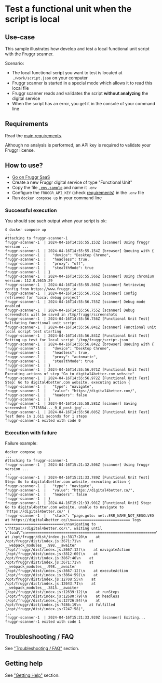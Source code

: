 
# Test a functional unit when the script is local

## Use-case

This sample illustrates how develop and test a local functional unit script with the Fruggr scanner.

Scenario:
- The local functional script you want to test is located at `./work/script.json` on your computer
- Fruggr scanner is started in a special mode which allows it to read this local file
- Fruggr scanner reads and validates the script **without analyzing** the digital service
- When the script has an error, you get it in the console of your command line

## Requirements

Read the [main requirements](../#requirements).

Although no analysis is performed, an API key is required to validate your Fruggr license.

## How to use?

- [Go on Fruggr SaaS](https://www.fruggr.io/app)
- Create a new Fruggr digital service of type "Functional Unit"
- Copy the file [`.env.sample`](.env.sample) and name it `.env`
- Configure the `FRUGGR_API_KEY` (check [requirements](#requirements)) in the `.env` file
- Run `docker compose up` in your command line

### Successful execution

You should see such output when your script is ok:

```
$ docker compose up
...
Attaching to fruggr-scanner-1
fruggr-scanner-1  | 2024-04-16T14:55:55.153Z [scanner] Using fruggr version ...
fruggr-scanner-1  | 2024-04-16T14:55:55.154Z [browser] Queuing with {
fruggr-scanner-1  |   "device": "Desktop Chrome",
fruggr-scanner-1  |   "headless": true,
fruggr-scanner-1  |   "proxy": "off",
fruggr-scanner-1  |   "stealthMode": true
fruggr-scanner-1  | }
fruggr-scanner-1  | 2024-04-16T14:55:55.566Z [scanner] Using chromium version: 112.0.5615.29
fruggr-scanner-1  | 2024-04-16T14:55:55.566Z [scanner] Retrieving config from https://www.fruggr.io
fruggr-scanner-1  | 2024-04-16T14:55:56.755Z [scanner] Config retrieved for 'Local debug project'
fruggr-scanner-1  | 2024-04-16T14:55:56.755Z [scanner] Debug mode enabled
fruggr-scanner-1  | 2024-04-16T14:55:56.755Z [scanner] Debug screenshots will be saved in /tmp/fruggr/screenshots
fruggr-scanner-1  | 2024-04-16T14:55:56.756Z [Functional Unit Test] Validating functional unit script
fruggr-scanner-1  | 2024-04-16T14:55:56.841Z [scanner] Functional unit local script test starting
fruggr-scanner-1  | 2024-04-16T14:55:56.841Z [Functional Unit Test] Setting up test for local script '/tmp/fruggr/script.json'
fruggr-scanner-1  | 2024-04-16T14:55:56.842Z [browser] Queuing with {
fruggr-scanner-1  |   "device": "Desktop Chrome",
fruggr-scanner-1  |   "headless": true,
fruggr-scanner-1  |   "proxy": "automatic",
fruggr-scanner-1  |   "stealthMode": true
fruggr-scanner-1  | }
fruggr-scanner-1  | 2024-04-16T14:55:56.971Z [Functional Unit Test] Executing actions of step "Go to digital4better.com website"
fruggr-scanner-1  | 2024-04-16T14:55:56.972Z [Functional Unit Test] Step: Go to digital4better.com website, executing action {
fruggr-scanner-1  |   "type": "navigate",
fruggr-scanner-1  |   "value": "https://digital4better.com/",
fruggr-scanner-1  |   "headers": false
fruggr-scanner-1  | }
fruggr-scanner-1  | 2024-04-16T14:55:58.581Z [scanner] Saving screenshot '1713884..._0_0_post.jpg'...
fruggr-scanner-1  | 2024-04-16T14:55:58.605Z [Functional Unit Test] Test done in 1.611 seconds for 1 steps
fruggr-scanner-1 exited with code 0
```

### Execution with failure

Failure example:

```
docker compose up
...
Attaching to fruggr-scanner-1
fruggr-scanner-1  | 2024-04-16T15:21:32.506Z [scanner] Using fruggr version ...
...
fruggr-scanner-1  | 2024-04-16T15:21:33.789Z [Functional Unit Test] Step: Go to digital4better.com website, executing action {
fruggr-scanner-1  |   "type": "navigate",
fruggr-scanner-1  |   "value": "https://digital4better.co/",
fruggr-scanner-1  |   "headers": false
fruggr-scanner-1  | }
fruggr-scanner-1  | 2024-04-16T15:21:33.901Z [Functional Unit] Step: Go to digital4better.com website, unable to navigate to 'https://digital4better.co/' {
fruggr-scanner-1  |   "stack": "page.goto: net::ERR_NAME_NOT_RESOLVED at https://digital4better.co/\n=========================== logs ===========================\nnavigating to \"https://digital4better.co/\", waiting until \"load\"\n============================================================\n    at /opt/fruggr/dist/index.js:3817:20\n    at /opt/fruggr/dist/index.js:3671:71\n    at __webpack_modules__.998.__awaiter (/opt/fruggr/dist/index.js:3667:12)\n    at navigateAction (/opt/fruggr/dist/index.js:3812:60)\n    at /opt/fruggr/dist/index.js:3867:46\n    at /opt/fruggr/dist/index.js:3671:71\n    at __webpack_modules__.998.__awaiter (/opt/fruggr/dist/index.js:3667:12)\n    at executeAction (/opt/fruggr/dist/index.js:3864:59)\n    at /opt/fruggr/dist/index.js:12708:55\n    at /opt/fruggr/dist/index.js:12643:71\n    at __webpack_modules__.3815.__awaiter (/opt/fruggr/dist/index.js:12639:12)\n    at runSteps (/opt/fruggr/dist/index.js:12680:79)\n    at headless (/opt/fruggr/dist/index.js:12726:84)\n    at /opt/fruggr/dist/index.js:7486:19\n    at fulfilled (/opt/fruggr/dist/index.js:7247:58)",
...
fruggr-scanner-1  | 2024-04-16T15:21:33.920Z [scanner] Exiting...
fruggr-scanner-1 exited with code 1
```

## Troubleshooting / FAQ

See ["Troubleshooting / FAQ"](../#troubleshooting-faq) section.

## Getting help

See ["Getting Help"](../#getting-help) section.
